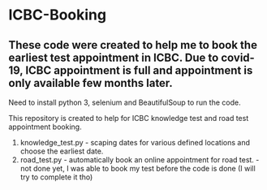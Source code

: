 ﻿# ICBC-Booking
 ## These code were created to help me to book the earliest test appointment in ICBC. Due to covid-19, ICBC appointment is full and appointment is only available few months later.
Need to install python 3, selenium and BeautifulSoup to run the code.

This repository is created to help for ICBC knowledge test and road test appointment booking.
1. knowledge_test.py - scaping dates for various defined locations and choose the earliest date. 
2. road_test.py - automatically book an online appointment for road test. - not done yet, I was able to book my test before the code is done (I will try to complete it tho)

